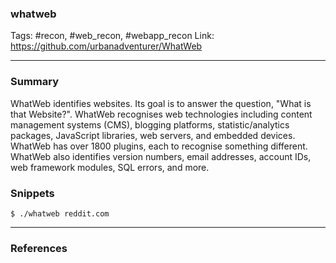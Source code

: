 ### whatweb
Tags: #recon, #web_recon, #webapp_recon
Link: https://github.com/urbanadventurer/WhatWeb

---
### Summary

WhatWeb identifies websites. Its goal is to answer the question, "What is that Website?". WhatWeb recognises web technologies including content management systems (CMS), blogging platforms, statistic/analytics packages, JavaScript libraries, web servers, and embedded devices. WhatWeb has over 1800 plugins, each to recognise something different. WhatWeb also identifies version numbers, email addresses, account IDs, web framework modules, SQL errors, and more.

### Snippets

```
$ ./whatweb reddit.com
```

---

### References